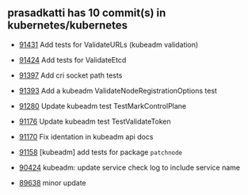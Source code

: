 ## prasadkatti has 10 commit(s) in kubernetes/kubernetes


* [91431](https://github.com/kubernetes/kubernetes/pull/91431) Add tests for ValidateURLs (kubeadm validation)

* [91424](https://github.com/kubernetes/kubernetes/pull/91424) Add tests for ValidateEtcd

* [91397](https://github.com/kubernetes/kubernetes/pull/91397) Add cri socket path tests

* [91393](https://github.com/kubernetes/kubernetes/pull/91393) Add a kubeadm ValidateNodeRegistrationOptions test

* [91280](https://github.com/kubernetes/kubernetes/pull/91280) Update kubeadm test TestMarkControlPlane

* [91176](https://github.com/kubernetes/kubernetes/pull/91176) Update kubeadm test TestValidateToken

* [91170](https://github.com/kubernetes/kubernetes/pull/91170) Fix identation in kubeadm api docs

* [91158](https://github.com/kubernetes/kubernetes/pull/91158) [kubeadm] add tests for package `patchnode`

* [90424](https://github.com/kubernetes/kubernetes/pull/90424) kubeadm: update service check log to include service name

* [89638](https://github.com/kubernetes/kubernetes/pull/89638) minor update
